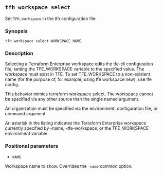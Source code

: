 ## `tfh workspace select`

Set `TFH_workspace` in the tfh configuration file

### Synopsis

    tfh workspace select WORKSPACE_NAME

### Description

Selecting a Terraform Enterprise workspace edits the tfe-cli configuration file, setting the TFE_WORKSPACE variable to the specified value. The workspace must exist in TFE. To set TFE_WORKSPACE to a non-existent name (for the purpose of, for example, using tfe workspace new), use tfe config.

This behavior mimics terraform workspace select. The workspace cannot be specified via any other source than the single named argument.

An organization must be specified via the environment, configuration file, or command argument.

An asterisk in the listing indicates the Terraform Enterprise workspace currently specified by -name, -tfe-workspace, or the TFE_WORKSPACE environment variable.

### Positional parameters

* `NAME`

Workspace name to show. Overrides the `-name` common option.
